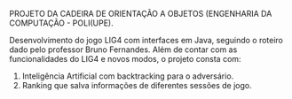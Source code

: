 PROJETO DA CADEIRA DE ORIENTAÇÃO A OBJETOS (ENGENHARIA DA COMPUTAÇÃO - POLI(UPE).

Desenvolvimento do jogo LIG4 com interfaces em Java, seguindo o roteiro dado pelo professor Bruno Fernandes.
Além de contar com as funcionalidades do LIG4 e novos modos, o projeto consta com:

1) Inteligência Artificial com backtracking para o adversário.
2) Ranking que salva informações de diferentes sessões de jogo. 
